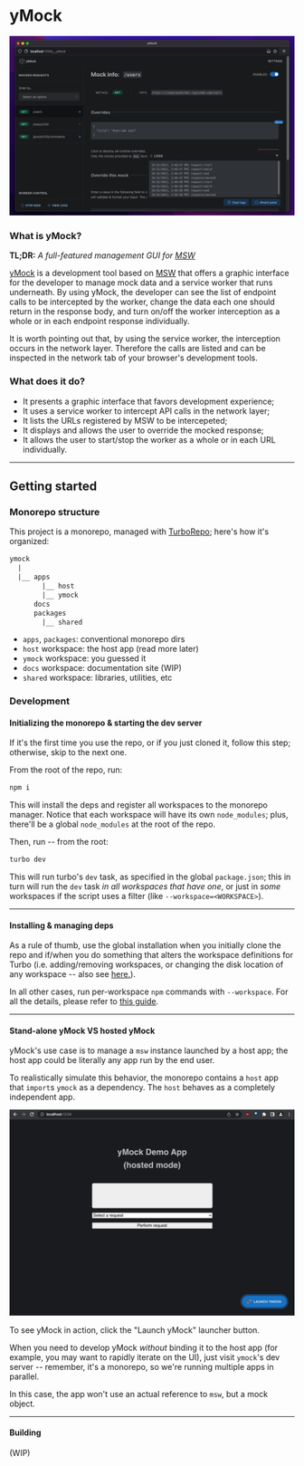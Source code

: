 # yMock

![yMock home](.preview/scrn-04.png)

### What is yMock?

**TL;DR:** _A full-featured management GUI for [MSW](https://mswjs.io)_

[yMock](https://github.com/intesys/ymock/) is a development tool based on [MSW](https://mswjs.io) that offers a graphic interface for the developer to manage mock data and a service worker that runs underneath. By using yMock, the developer can see the list of endpoint calls to be intercepted by the worker, change the data each one should return in the response body, and turn on/off the worker interception as a whole or in each endpoint response individually.

It is worth pointing out that, by using the service worker, the interception occurs in the network layer. Therefore the calls are listed and can be inspected in the network tab of your browser's development tools.

### What does it do?

- It presents a graphic interface that favors development experience;
- It uses a service worker to intercept API calls in the network layer;
- It lists the URLs registered by MSW to be intercepeted;
- It displays and allows the user to override the mocked response;
- It allows the user to start/stop the worker as a whole or in each URL individually.

---

## Getting started

### Monorepo structure

This project is a monorepo, managed with [TurboRepo](https://turbo.build/); here's how it's organized:

```
ymock
  |
  |__ apps
        |__ host
        |__ ymock
      docs
      packages
        |__ shared
```

- `apps`, `packages`: conventional monorepo dirs
- `host` workspace: the host app (read more later)
- `ymock` workspace: you guessed it
- `docs` workspace: documentation site (WIP)
- `shared` workspace: libraries, utilities, etc

### Development

#### Initializing the monorepo & starting the dev server

If it's the first time you use the repo, or if you just cloned it, follow this step;
otherwise, skip to the next one.

From the root of the repo, run:

```bash
npm i
```

This will install the deps and register all workspaces to the monorepo manager.
Notice that each workspace will have its own `node_modules`; plus, there'll be a
global `node_modules` at the root of the repo.

Then, run -- from the root:

```bash
turbo dev
```

This will run turbo's `dev` task, as specified in the global `package.json`;
this in turn will run the `dev` task _in all workspaces that have one_,
or just in _some_ workspaces if the script uses a filter (like `--workspace=<WORKSPACE>`).

---

#### Installing & managing deps

As a rule of thumb, use the global installation when you initially clone the repo
and if/when you do something that alters the workspace definitions for Turbo
(i.e. adding/removing workspaces, or changing the disk location of any workspace -- also see [here.](https://turbo.build/repo/docs/handbook/workspaces#managing-workspaces)).

In all other cases, run per-workspace `npm` commands with `--workspace`. For all the details, please refer to [this guide](https://turbo.build/repo/docs/handbook/package-installation).

---

#### Stand-alone yMock VS hosted yMock

yMock's use case is to manage a `msw` instance launched by a host app;
the host app could be literally any app run by the end user.

To realistically simulate this behavior, the monorepo contains a `host` app that
`import`s `ymock` as a dependency. The `host` behaves as a completely independent app.

![Demo app with launcher](.preview/scrn-03.png)

To see yMock in action, click the "Launch yMock" launcher button.

When you need to develop yMock _without_ binding it to the host app (for example,
you may want to rapidly iterate on the UI), just visit `ymock`'s dev server
-- remember, it's a monorepo, so we're running multiple apps in parallel.

In this case, the app won't use an actual reference to `msw`, but a mock object.

---

#### Building

(WIP)
